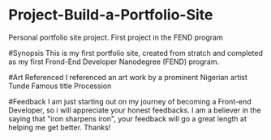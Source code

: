 # Project-Build-a-Portfolio-Site
Personal portfolio site project. First project in the FEND program

#Synopsis
This is my first portfolio site, created from stratch and completed as my first Frond-End Developer Nanodegree (FEND) program.

#Art Referenced
I referenced an art work by a prominent Nigerian artist Tunde Famous title Procession

#Feedback
I am just starting out on my journey of becoming a Front-end Developer, so i will appreciate your honest feedbacks. I am a believer in the saying that "iron sharpens iron", your feedback will  go a great length at helping me get better. Thanks!

